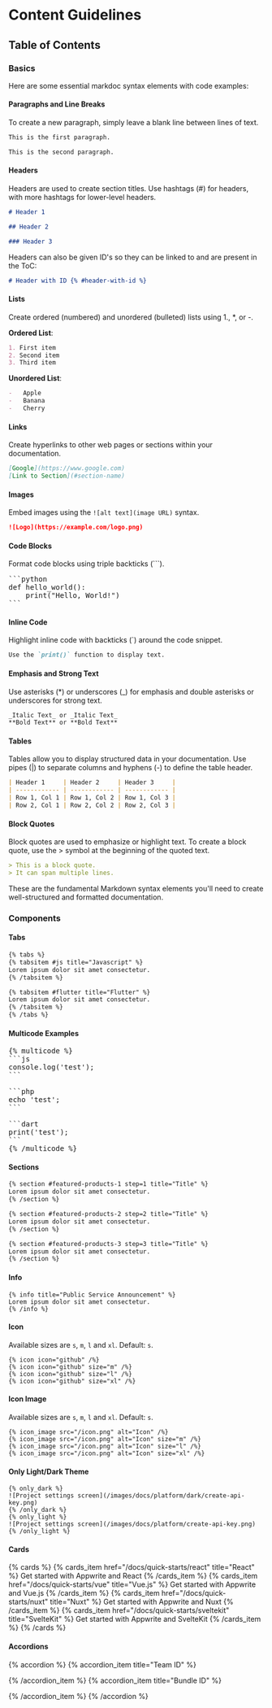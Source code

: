 # Content Guidelines

## Table of Contents

### Basics

Here are some essential markdoc syntax elements with code examples:

#### Paragraphs and Line Breaks

To create a new paragraph, simply leave a blank line between lines of text.

```md
This is the first paragraph.

This is the second paragraph.
```

#### Headers

Headers are used to create section titles. Use hashtags (#) for headers, with more hashtags for lower-level headers.

```md
# Header 1

## Header 2

### Header 3
```

Headers can also be given ID's so they can be linked to and are present in the ToC:

```md
# Header with ID {% #header-with-id %}
```

#### Lists

Create ordered (numbered) and unordered (bulleted) lists using 1., \*, or -.

**Ordered List**:

```md
1. First item
2. Second item
3. Third item
```

**Unordered List**:

```md
-   Apple
-   Banana
-   Cherry
```

#### Links

Create hyperlinks to other web pages or sections within your documentation.

```md
[Google](https://www.google.com)
[Link to Section](#section-name)
```

#### Images

Embed images using the `![alt text](image URL)` syntax.

```md
![Logo](https://example.com/logo.png)
```

#### Code Blocks

Format code blocks using triple backticks (```).

<pre>
```python
def hello_world():
    print("Hello, World!")
```
</pre>

#### Inline Code

Highlight inline code with backticks (`) around the code snippet.

```md
Use the `print()` function to display text.
```

#### Emphasis and Strong Text

Use asterisks (\*) or underscores (\_) for emphasis and double asterisks or underscores for strong text.

```md
_Italic Text_ or _Italic Text_
**Bold Text** or **Bold Text**
```

#### Tables

Tables allow you to display structured data in your documentation. Use pipes (|) to separate columns and hyphens (-) to define the table header.

```md
| Header 1     | Header 2     | Header 3     |
| ------------ | ------------ | ------------ |
| Row 1, Col 1 | Row 1, Col 2 | Row 1, Col 3 |
| Row 2, Col 1 | Row 2, Col 2 | Row 2, Col 3 |
```

#### Block Quotes

Block quotes are used to emphasize or highlight text. To create a block quote, use the > symbol at the beginning of the quoted text.

```md
> This is a block quote.
> It can span multiple lines.
```

These are the fundamental Markdown syntax elements you'll need to create well-structured and formatted documentation.

### Components

#### Tabs

```md
{% tabs %}
{% tabsitem #js title="Javascript" %}
Lorem ipsum dolor sit amet consectetur.
{% /tabsitem %}

{% tabsitem #flutter title="Flutter" %}
Lorem ipsum dolor sit amet consectetur.
{% /tabsitem %}
{% /tabs %}
```

#### Multicode Examples

<pre>
{% multicode %}
```js
console.log('test');
```

```php
echo 'test';
```

```dart
print('test');
```
{% /multicode %}
</pre>

#### Sections

```md
{% section #featured-products-1 step=1 title="Title" %}
Lorem ipsum dolor sit amet consectetur.
{% /section %}

{% section #featured-products-2 step=2 title="Title" %}
Lorem ipsum dolor sit amet consectetur.
{% /section %}

{% section #featured-products-3 step=3 title="Title" %}
Lorem ipsum dolor sit amet consectetur.
{% /section %}
```

#### Info

```
{% info title="Public Service Announcement" %}
Lorem ipsum dolor sit amet consectetur.
{% /info %}
```

#### Icon

Available sizes are `s`, `m`, `l` and `xl`. Default: `s`.

```
{% icon icon="github" /%}
{% icon icon="github" size="m" /%}
{% icon icon="github" size="l" /%}
{% icon icon="github" size="xl" /%}
```

#### Icon Image

Available sizes are `s`, `m`, `l` and `xl`. Default: `s`.

```
{% icon_image src="/icon.png" alt="Icon" /%}
{% icon_image src="/icon.png" alt="Icon" size="m" /%}
{% icon_image src="/icon.png" alt="Icon" size="l" /%}
{% icon_image src="/icon.png" alt="Icon" size="xl" /%}
```

#### Only Light/Dark Theme

```
{% only_dark %}
![Project settings screen](/images/docs/platform/dark/create-api-key.png)
{% /only_dark %}
{% only_light %}
![Project settings screen](/images/docs/platform/create-api-key.png)
{% /only_light %}
```

#### Cards

{% cards %}
{% cards_item href="/docs/quick-starts/react" title="React" %}
Get started with Appwrite and React
{% /cards_item %}
{% cards_item href="/docs/quick-starts/vue" title="Vue.js" %}
Get started with Appwrite and Vue.js
{% /cards_item %}
{% cards_item href="/docs/quick-starts/nuxt" title="Nuxt" %}
Get started with Appwrite and Nuxt
{% /cards_item %}
{% cards_item href="/docs/quick-starts/sveltekit" title="SvelteKit" %}
Get started with Appwrite and SvelteKit
{% /cards_item %}
{% /cards %}

#### Accordions

{% accordion %}
{% accordion_item title="Team ID" %}

{% /accordion_item %}
{% accordion_item title="Bundle ID" %}

{% /accordion_item %}
{% /accordion %}
